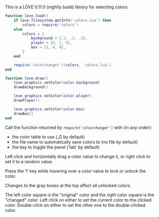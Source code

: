 This is a LÖVE 0.11.0 (nightly build) library for selecting colors.

```lua
function love.load()
    if love.filesystem.getInfo('colors.lua') then
        colors = require('colors')
    else
        colors = {
            background = {.2, .2, .2},
            player = {0, 1, 0},
            box = {1, 0, 0},
        }
    end

    require('colorchanger')(colors, 'colors.lua')
end

function love.draw()
    love.graphics.setColor(color.background)
    drawBackground()

    love.graphics.setColor(color.player)
    drawPlayer()

    love.graphics.setColor(color.box)
    drawBox()
end
```

Call the function returned by `require('colorchanger')` with (in any order):

* the color table to use (\_G by default)
* the file name to automatically save colors to (no file by default)
* the key to toggle the panel ('tab' by default)

Left click and horizontally drag a color value to change it, or right click to set it to a random value.

Press the 'l' key while hovering over a color value to lock or unlock the color.

Changes to the gray boxes at the top affect all unlocked colors.

The left color square is the "original" color and the right color square is the "changed" color. Left click on either to set the current color to the clicked color. Double-click on either to set the other one to the double-clicked color.
